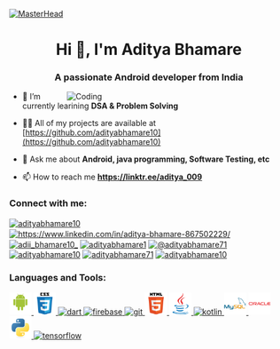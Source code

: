 [![MasterHead](https://media.licdn.com/dms/image/D4D16AQFDrg2NeT_SgQ/profile-displaybackgroundimage-shrink_350_1400/0/1685821299875?e=1697673600&v=beta&t=C87Q9gzjFCjJKyZ9OqsUyNGUfcZdpp5DBlkz56w-qfA)](https://rishavchanda.io)
<h1 align="center">Hi 👋, I'm Aditya Bhamare</h1>
<h3 align="center">A passionate Android developer from India</h3>
<img align = "right" alt="Coding" width="400" src="https://media.tenor.com/NOYF3f82b_gAAAAC/programmer.gif">

- 🌱 I’m currently learining **DSA & Problem Solving**

- 👨‍💻 All of my projects are available at [https://github.com/adityabhamare10](https://github.com/adityabhamare10)

- 💬 Ask me about **Android, java programming, Software Testing, etc**

- 📫 How to reach me **https://linktr.ee/aditya_009**

<h3 align="left">Connect with me:</h3>
<p align="left">
<a href="https://twitter.com/adityabhamare10" target="blank"><img align="center" src="https://raw.githubusercontent.com/rahuldkjain/github-profile-readme-generator/master/src/images/icons/Social/twitter.svg" alt="adityabhamare10" height="30" width="40" /></a>
<a href="https://linkedin.com/in/https://www.linkedin.com/in/aditya-bhamare-867502229/" target="blank"><img align="center" src="https://raw.githubusercontent.com/rahuldkjain/github-profile-readme-generator/master/src/images/icons/Social/linked-in-alt.svg" alt="https://www.linkedin.com/in/aditya-bhamare-867502229/" height="30" width="40" /></a>
<a href="https://instagram.com/adii_bhamare10_" target="blank"><img align="center" src="https://raw.githubusercontent.com/rahuldkjain/github-profile-readme-generator/master/src/images/icons/Social/instagram.svg" alt="adii_bhamare10_" height="30" width="40" /></a>
<a href="https://www.codechef.com/users/adityabhamare1" target="blank"><img align="center" src="https://cdn.jsdelivr.net/npm/simple-icons@3.1.0/icons/codechef.svg" alt="adityabhamare1" height="30" width="40" /></a>
<a href="https://www.hackerrank.com/@adityabhamare71" target="blank"><img align="center" src="https://raw.githubusercontent.com/rahuldkjain/github-profile-readme-generator/master/src/images/icons/Social/hackerrank.svg" alt="@adityabhamare71" height="30" width="40" /></a>
<a href="https://www.leetcode.com/adityabhamare10_" target="blank"><img align="center" src="https://raw.githubusercontent.com/rahuldkjain/github-profile-readme-generator/master/src/images/icons/Social/leet-code.svg" alt="adityabhamare10" height="30" width="40" /></a>
<a href="https://auth.geeksforgeeks.org/user/adityabhamare71" target="blank"><img align="center" src="https://raw.githubusercontent.com/rahuldkjain/github-profile-readme-generator/master/src/images/icons/Social/geeks-for-geeks.svg" alt="adityabhamare71" height="30" width="40" /></a>
<a href="https://discord.gg/adityabhamare10" target="blank"><img align="center" src="https://raw.githubusercontent.com/rahuldkjain/github-profile-readme-generator/master/src/images/icons/Social/discord.svg" alt="adityabhamare10" height="30" width="40" /></a>
</p>

<h3 align="left">Languages and Tools:</h3>
<p align="left"> <a href="https://developer.android.com" target="_blank" rel="noreferrer"> <img src="https://raw.githubusercontent.com/devicons/devicon/master/icons/android/android-original-wordmark.svg" alt="android" width="40" height="40"/> </a> <a href="https://www.w3schools.com/css/" target="_blank" rel="noreferrer"> <img src="https://raw.githubusercontent.com/devicons/devicon/master/icons/css3/css3-original-wordmark.svg" alt="css3" width="40" height="40"/> </a> <a href="https://dart.dev" target="_blank" rel="noreferrer"> <img src="https://www.vectorlogo.zone/logos/dartlang/dartlang-icon.svg" alt="dart" width="40" height="40"/> </a> <a href="https://firebase.google.com/" target="_blank" rel="noreferrer"> <img src="https://www.vectorlogo.zone/logos/firebase/firebase-icon.svg" alt="firebase" width="40" height="40"/> </a> <a href="https://git-scm.com/" target="_blank" rel="noreferrer"> <img src="https://www.vectorlogo.zone/logos/git-scm/git-scm-icon.svg" alt="git" width="40" height="40"/> </a> <a href="https://www.w3.org/html/" target="_blank" rel="noreferrer"> <img src="https://raw.githubusercontent.com/devicons/devicon/master/icons/html5/html5-original-wordmark.svg" alt="html5" width="40" height="40"/> </a> <a href="https://www.java.com" target="_blank" rel="noreferrer"> <img src="https://raw.githubusercontent.com/devicons/devicon/master/icons/java/java-original.svg" alt="java" width="40" height="40"/> </a> <a href="https://kotlinlang.org" target="_blank" rel="noreferrer"> <img src="https://www.vectorlogo.zone/logos/kotlinlang/kotlinlang-icon.svg" alt="kotlin" width="40" height="40"/> </a> <a href="https://www.mysql.com/" target="_blank" rel="noreferrer"> <img src="https://raw.githubusercontent.com/devicons/devicon/master/icons/mysql/mysql-original-wordmark.svg" alt="mysql" width="40" height="40"/> </a> <a href="https://www.oracle.com/" target="_blank" rel="noreferrer"> <img src="https://raw.githubusercontent.com/devicons/devicon/master/icons/oracle/oracle-original.svg" alt="oracle" width="40" height="40"/> </a> <a href="https://www.python.org" target="_blank" rel="noreferrer"> <img src="https://raw.githubusercontent.com/devicons/devicon/master/icons/python/python-original.svg" alt="python" width="40" height="40"/> </a> <a href="https://www.tensorflow.org" target="_blank" rel="noreferrer"> <img src="https://www.vectorlogo.zone/logos/tensorflow/tensorflow-icon.svg" alt="tensorflow" width="40" height="40"/> </a> </p>
<!--
**adityabhamare10/adityabhamare10** is a ✨ _special_ ✨ repository because its `README.md` (this file) appears on your GitHub profile.
<!--
Here are some ideas to get you started:
<!--
- 🔭 I’m currently working on ...
- 🌱 I’m currently learning ...
- 👯 I’m looking to collaborate on ...
- 🤔 I’m looking for help with ...
- 💬 Ask me about ...
- 📫 How to reach me: ...
- 😄 Pronouns: ...
- ⚡ Fun fact: ...
-->
